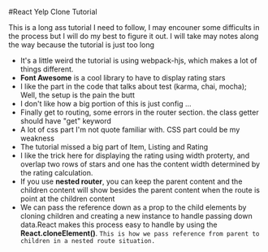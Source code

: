 #React Yelp Clone Tutorial

This is a long ass tutorial I need to follow, I may encouner some difficults in the process but I will do my best to figure it out. I will take may notes along the way because the tutorial is just too long

- It's a little weird the tutorial is using webpack-hjs, which makes a lot of things different. 
- **Font Awesome** is a cool library to have to display rating stars
- I like the part in the code that talks about test (karma, chai, mocha); Well, the setup is the pain the butt
- I don't like how a big portion of this is just config ...
- Finally get to routing, some errors in the router section. the class getter should have "get" keyword 
- A lot of css part I'm not quote familiar with. CSS part could be my weakness
- The tutorial missed a big part of Item, Listing and Rating
- I like the trick here for displaying the rating using width proterty, and overlap two rows of stars and one has the content width determined by the rating calculation. 
- If you use **nested router**, you can keep the parent content and the children content will show besides the parent content when the route is point at the children content
- We can pass the reference down as a prop to the child elements by cloning children and creating a new instance to handle passing down data.React makes this process easy to handle by using the **React.cloneElement()**. ```This is how we pass reference from parent to children in a nested route situation.``` 
